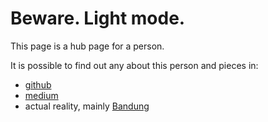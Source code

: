 # Beware. Light mode.

This page is a hub page for a person.

It is possible to find out any about this person and pieces in:
- [github](https://github.com/zjid)
- [medium](https://zjid.medium.com)
- actual reality, mainly [Bandung](https://duckduckgo.com/?q=Bandung&iaxm=maps)
